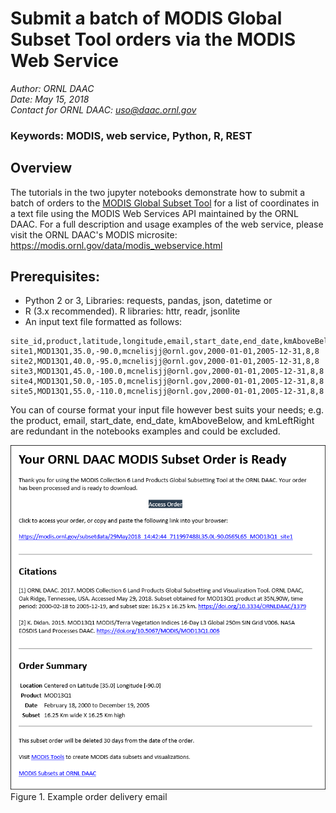 # Submit a batch of MODIS Global Subset Tool orders via the MODIS Web Service

*Author: ORNL DAAC*  
*Date: May 15, 2018*  
*Contact for ORNL DAAC: uso@daac.ornl.gov*  

### Keywords: MODIS, web service, Python, R, REST

## Overview

The tutorials in the two jupyter notebooks demonstrate how to submit a batch of orders to the [MODIS Global Subset Tool](https://modis.ornl.gov/cgi-bin/MODIS/global/subset.pl) for a list of coordinates in a text file using the MODIS Web Services API maintained by the ORNL DAAC. For a full description and usage examples of the web service, please visit the ORNL DAAC's MODIS microsite: https://modis.ornl.gov/data/modis_webservice.html

## Prerequisites:
* Python 2 or 3, Libraries: requests, pandas, json, datetime
or 
* R (3.x recommended). R libraries: httr, readr, jsonlite
* An input text file formatted as follows:
```
site_id,product,latitude,longitude,email,start_date,end_date,kmAboveBelow,kmLeftRight
site1,MOD13Q1,35.0,-90.0,mcnelisjj@ornl.gov,2000-01-01,2005-12-31,8,8
site2,MOD13Q1,40.0,-95.0,mcnelisjj@ornl.gov,2000-01-01,2005-12-31,8,8
site3,MOD13Q1,45.0,-100.0,mcnelisjj@ornl.gov,2000-01-01,2005-12-31,8,8
site4,MOD13Q1,50.0,-105.0,mcnelisjj@ornl.gov,2000-01-01,2005-12-31,8,8
site5,MOD13Q1,55.0,-110.0,mcnelisjj@ornl.gov,2000-01-01,2005-12-31,8,8
```
You can of course format your input file however best suits your needs; e.g. the product, email, start_date, end_date, kmAboveBelow, and kmLeftRight are redundant in the notebooks examples and could be excluded.

![order_delivery_example](modis_order_delivery_email.png)
Figure 1. Example order delivery email
